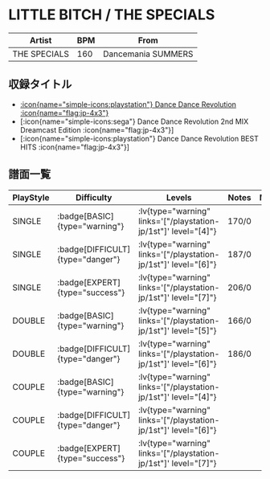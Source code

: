 # LITTLE BITCH / THE SPECIALS

|Artist|BPM|From|
|------|---|----|
|THE SPECIALS|160|Dancemania SUMMERS|

## 収録タイトル

- [:icon{name="simple-icons:playstation"} Dance Dance Revolution :icon{name="flag:jp-4x3"}](/playstation-jp/1st)
- [:icon{name="simple-icons:sega"} Dance Dance Revolution 2nd MIX Dreamcast Edition :icon{name="flag:jp-4x3"}]
- [:icon{name="simple-icons:playstation"} Dance Dance Revolution BEST HITS :icon{name="flag:jp-4x3"}]

## 譜面一覧

|PlayStyle|Difficulty|Levels|Notes|Movie|
|---------|----------|------|-----|-----|
|SINGLE| :badge[BASIC]{type="warning"}| :lv{type="warning" links='["/playstation-jp/1st"]' level="[4]"}|170/0||
|SINGLE| :badge[DIFFICULT]{type="danger"}| :lv{type="warning" links='["/playstation-jp/1st"]' level="[6]"}|187/0||
|SINGLE| :badge[EXPERT]{type="success"}| :lv{type="warning" links='["/playstation-jp/1st"]' level="[7]"}|206/0||
|DOUBLE| :badge[BASIC]{type="warning"}| :lv{type="warning" links='["/playstation-jp/1st"]' level="[5]"}|166/0||
|DOUBLE| :badge[DIFFICULT]{type="danger"}| :lv{type="warning" links='["/playstation-jp/1st"]' level="[6]"}|186/0||
|COUPLE| :badge[BASIC]{type="warning"}| :lv{type="warning" links='["/playstation-jp/1st"]' level="[4]"}|||
|COUPLE| :badge[DIFFICULT]{type="danger"}| :lv{type="warning" links='["/playstation-jp/1st"]' level="[6]"}|||
|COUPLE| :badge[EXPERT]{type="success"}| :lv{type="warning" links='["/playstation-jp/1st"]' level="[7]"}|||
